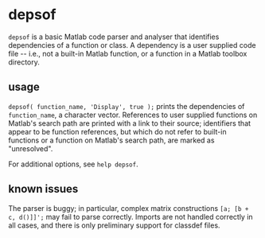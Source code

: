# depsof

`depsof` is a basic Matlab code parser and analyser that identifies dependencies of a function or class. A dependency is a user supplied code file -- i.e., not a built-in Matlab function, or a function in a Matlab toolbox directory.

## usage

`depsof( function_name, 'Display', true );` prints the dependencies of `function_name`, a character vector. References to user supplied functions on Matlab's search path are printed with a link to their source; identifiers that appear to be function references, but which do not refer to built-in functions or a function on Matlab's search path, are marked as "unresolved".

For additional options, see `help depsof`.

##  known issues

The parser is buggy; in particular, complex matrix constructions `[a; [b + c, d()]]';` may fail to parse correctly. Imports are not handled correctly in all cases, and there is only preliminary support for classdef files.
